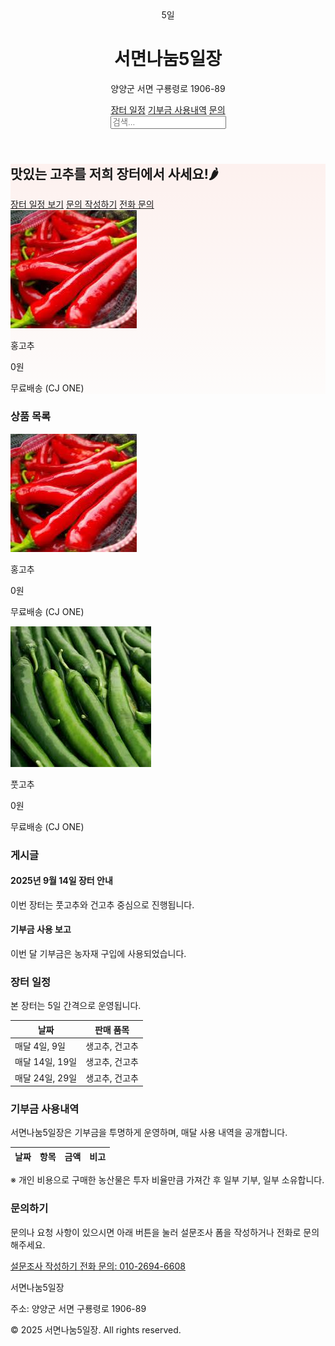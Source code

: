 <!DOCTYPE html>
<html lang="ko">
<head>
  <meta charset="UTF-8">
  <title>서면나눔5일장</title>
  <meta name="description" content="양양군 서면의 장터, 서면나눔5일장 농산물 직거래 페이지입니다." />
  <meta name="viewport" content="width=device-width, initial-scale=1.0">
  <link href="https://unpkg.com/tailwindcss@^2/dist/tailwind.min.css" rel="stylesheet">
  <style>
    .hero-bg{background:linear-gradient(180deg, rgba(255,99,71,0.08), rgba(255,160,122,0.02));}
  </style>
</head>
<body class="font-sans text-gray-800 bg-gray-50">

  <!-- Header -->
  <header class="bg-white shadow-sm sticky top-0 z-50">
    <div class="max-w-6xl mx-auto px-4 py-4 flex items-center justify-between">
      <div class="flex items-center space-x-3">
        <div class="w-12 h-12 bg-red-500 rounded-md flex items-center justify-center text-white font-bold">5일</div>
        <div>
          <h1 class="text-lg font-semibold">서면나눔5일장</h1>
          <p class="text-xs text-gray-500">양양군 서면 구룡령로 1906-89</p>
        </div>
      </div>
      <div class="flex items-center space-x-4">
        <nav class="space-x-4 text-sm">
          <a href="#schedule" class="hover:underline">장터 일정</a>
          <a href="#donation" class="hover:underline">기부금 사용내역</a>
          <a href="#contact" class="hover:underline">문의</a>
        </nav>
        <input id="search" type="text" placeholder="검색..." 
               class="ml-4 px-2 py-1 border border-gray-300 rounded text-sm">
      </div>
    </div>
  </header>

  <!-- Hero Section -->
  <section class="hero-bg py-12">
    <div class="max-w-6xl mx-auto px-4 grid md:grid-cols-2 gap-6 items-center">
      <div>
        <h2 class="text-3xl font-extrabold mb-2">맛있는 고추를 저희 장터에서 사세요!🌶</h2>
        <div class="flex space-x-3">
          <a href="#schedule" class="px-4 py-2 bg-red-500 text-white rounded shadow-sm">장터 일정 보기</a>
          <a href="https://forms.gle/h7DNUtKJ9b5EeR3CA" target="_blank"
             class="px-4 py-2 border border-gray-300 rounded hover:bg-gray-100">문의 작성하기</a>
          <a href="tel:01026946608"
             class="px-4 py-2 border border-gray-300 rounded hover:bg-gray-100">전화 문의</a>
        </div>
      </div>
      <div class="bg-white rounded-lg shadow-inner p-4 text-center">
        <img src="홍고추.jpg" alt="홍고추" class="mx-auto w-48 h-auto mb-2 rounded">
        <p class="font-semibold">홍고추</p>
        <p class="text-red-500 font-bold">0원</p>
        <p class="text-sm text-gray-600">무료배송 (CJ ONE)</p>
      </div>
    </div>
  </section>

  <!-- Products Section -->
  <section id="products" class="bg-white py-10 search-item">
    <div class="max-w-6xl mx-auto px-4">
      <h3 class="text-2xl font-bold mb-4">상품 목록</h3>
      <div class="overflow-x-auto">
        <div class="flex space-x-4 w-max">
          <div class="bg-white rounded-lg shadow p-4 text-center w-48 flex-shrink-0 search-item">
            <img src="홍고추.jpg" alt="홍고추" class="mx-auto w-32 h-auto mb-2 rounded">
            <p class="font-semibold">홍고추</p>
            <p class="text-red-500 font-bold">0원</p>
            <p class="text-sm text-gray-600">무료배송 (CJ ONE)</p>
          </div>
          <div class="bg-white rounded-lg shadow p-4 text-center w-48 flex-shrink-0 search-item">
            <img src="풋고추.jpg" alt="풋고추" class="mx-auto w-32 h-auto mb-2 rounded">
            <p class="font-semibold">풋고추</p>
            <p class="text-red-500 font-bold">0원</p>
            <p class="text-sm text-gray-600">무료배송 (CJ ONE)</p>
          </div>
          <!-- 추가 상품 가능 -->
        </div>
      </div>
    </div>
  </section>

  <!-- Posts Section -->
  <section id="posts" class="bg-white py-10 search-item">
    <div class="max-w-6xl mx-auto px-4">
      <h3 class="text-2xl font-bold mb-4">게시글</h3>
      <div class="overflow-x-auto">
        <div class="flex space-x-4 w-max" id="post-list">
          <div class="border-b py-2 px-4 w-96 flex-shrink-0 search-item">
            <h4 class="font-semibold">2025년 9월 14일 장터 안내</h4>
            <p>이번 장터는 풋고추와 건고추 중심으로 진행됩니다.</p>
          </div>
          <div class="border-b py-2 px-4 w-96 flex-shrink-0 search-item">
            <h4 class="font-semibold">기부금 사용 보고</h4>
            <p>이번 달 기부금은 농자재 구입에 사용되었습니다.</p>
          </div>
          <!-- 다른 게시글 추가 가능 -->
        </div>
      </div>
    </div>
  </section>

  <!-- Schedule Section -->
  <section id="schedule" class="bg-white py-8 search-item">
    <div class="max-w-6xl mx-auto px-4">
      <h3 class="text-2xl font-bold mb-4">장터 일정</h3>
      <p class="text-gray-600 mb-4">본 장터는 5일 간격으로 운영됩니다.</p>
      <div class="overflow-auto bg-gray-50 p-4 rounded">
        <table class="min-w-full text-sm text-left">
          <thead>
            <tr class="text-gray-600">
              <th class="p-2">날짜</th>
              <th class="p-2">판매 품목</th>
            </tr>
          </thead>
          <tbody>
            <tr class="border-t">
              <td class="p-2">매달 4일, 9일</td>
              <td class="p-2">생고추, 건고추</td>
            </tr>
            <tr class="border-t bg-white">
              <td class="p-2">매달 14일, 19일</td>
              <td class="p-2">생고추, 건고추</td>
            </tr>
            <tr class="border-t bg-white">
              <td class="p-2">매달 24일, 29일</td>
              <td class="p-2">생고추, 건고추</td>
            </tr>
          </tbody>
        </table>
      </div>
    </div>
  </section>

  <!-- Donation Section -->
  <section id="donation" class="bg-white py-10 search-item">
    <div class="max-w-6xl mx-auto px-4">
      <h3 class="text-2xl font-bold mb-4">기부금 사용내역</h3>
      <p class="text-gray-600 mb-4">서면나눔5일장은 기부금을 투명하게 운영하며, 매달 사용 내역을 공개합니다.</p>
      <div class="overflow-auto bg-gray-50 p-4 rounded">
        <table class="min-w-full text-sm text-left">
          <thead>
            <tr class="text-gray-600">
              <th class="p-2">날짜</th>
              <th class="p-2">항목</th>
              <th class="p-2">금액</th>
              <th class="p-2">비고</th>
            </tr>
          </thead>
          <tbody id="donation-body">
            <!-- JS로 데이터 삽입 -->
          </tbody>
        </table>
      </div>
      <p class="mt-4 text-sm text-gray-500">※ 개인 비용으로 구매한 농산물은 투자 비율만큼 가져간 후 일부 기부, 일부 소유합니다.</p>
    </div>
  </section>

  <!-- Contact Section -->
  <section id="contact" class="max-w-6xl mx-auto px-4 py-10 text-center search-item">
    <h3 class="text-2xl font-bold mb-3">문의하기</h3>
    <p class="mb-4 text-gray-600">문의나 요청 사항이 있으시면 아래 버튼을 눌러 설문조사 폼을 작성하거나 전화로 문의해주세요.</p>
    <div class="flex flex-col md:flex-row justify-center gap-4">
      <a href="https://forms.gle/h7DNUtKJ9b5EeR3CA" target="_blank"
         class="px-6 py-3 bg-blue-600 text-white rounded shadow hover:bg-blue-700 transition">
        설문조사 작성하기
      </a>
      <a href="tel:01026946608"
         class="px-6 py-3 bg-green-600 text-white rounded shadow hover:bg-green-700 transition">
        전화 문의: 010-2694-6608
      </a>
    </div>
  </section>

  <!-- Footer -->
  <footer class="bg-gray-800 text-gray-200 py-6 mt-8">
    <div class="max-w-6xl mx-auto px-4 text-sm flex flex-col md:flex-row justify-between">
      <div>
        <p class="font-semibold">서면나눔5일장</p>
        <p class="text-xs">주소: 양양군 서면 구룡령로 1906-89</p>
      </div>
      <div class="text-xs text-gray-400">
        <p>© 2025 서면나눔5일장. All rights reserved.</p>
      </div>
    </div>
  </footer>

  <!-- JS: 검색 + 기부금 API -->
  <script>
    // 검색 기능
    const searchInput = document.getElementById("search");
    searchInput.addEventListener("input", () => {
      const query = searchInput.value.toLowerCase();
      const items = document.querySelectorAll(".search-item");
      items.forEach(item => {
        item.style.display = [...item.textContent.toLowerCase()].join("").includes(query) ? "" : "none";
      });
      // 장터 일정 항상 맨 아래
      const schedule = document.getElementById("schedule");
      schedule.parentNode.appendChild(schedule);
    });

    // 기부금 API 불러오기
    async function loadDonations() {
      const sheetId = "1BonKPabCsJpnpmatmyoabENRZjgxpOmN7q73cgQdFD8";
      const sheetName = "Sheet1";
      const url = `https://opensheet.elk.sh/${sheetId}/${sheetName}`;
      try {
        const res = await fetch(url);
        const data = await res.json();
        const tbody = document.getElementById("donation-body");
        tbody.innerHTML = "";
        data.forEach(row => {
          const tr = document.createElement("tr");
          tr.innerHTML = `
            <td class="p-2 border-t">${row.날짜 || ""}</td>
            <td class="p-2 border-t">${row.항목 || ""}</td>
            <td class="p-2 border-t">${row.금액 || ""}</td>
            <td class="p-2 border-t">${row.비고 || ""}</td>
          `;
          tbody.appendChild(tr);
        });
      } catch (err) {
        console.error("기부금 데이터 로드 실패:", err);
      }
    }
    loadDonations();
